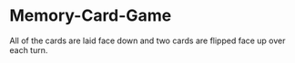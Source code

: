 # Memory-Card-Game
All of the cards are laid face down and two cards are flipped face up over each turn.
